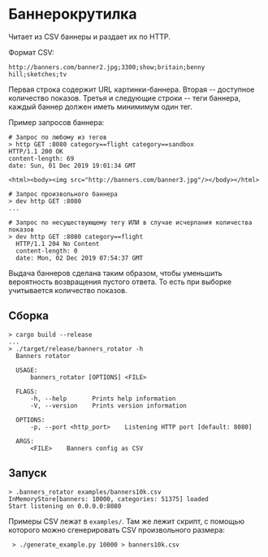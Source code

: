 # Баннерокрутилка

Читает из CSV баннеры и раздает их по HTTP.

Формат CSV:
```
http://banners.com/banner2.jpg;3300;show;britain;benny hill;sketches;tv
```
Первая строка содержит URL картинки-баннера. Вторая -- доступное количество показов.
Третья и следующие строки -- теги баннера, каждый баннер должен иметь минимимум один тег.

Пример запросов баннера:
```shell script
# Запрос по любому из тегов
> http GET :8080 category==flight category==sandbox
HTTP/1.1 200 OK
content-length: 69
date: Sun, 01 Dec 2019 19:01:34 GMT

<html><body><img src="http://banners.com/banner3.jpg"/></body></html>

# Запрос произвольного баннера
> dev http GET :8080
...

# Запрос по несуществующему тегу ИЛИ в случае исчерпания количества показов
> dev http GET :8080 category==flight                  
  HTTP/1.1 204 No Content
  content-length: 0
  date: Mon, 02 Dec 2019 07:54:37 GMT
```

Выдача баннеров сделана таким образом, чтобы уменьшить вероятность возвращения пустого ответа.
То есть при выборке учитывается количество показов.

## Сборка
```shell script
> cargo build --release
...
> ./target/release/banners_rotator -h
  Banners rotator 
  
  USAGE:
      banners_rotator [OPTIONS] <FILE>
  
  FLAGS:
      -h, --help       Prints help information
      -V, --version    Prints version information
  
  OPTIONS:
      -p, --port <http_port>    Listening HTTP port [default: 8080]
  
  ARGS:
      <FILE>    Banners config as CSV
```

## Запуск
```shell script
> .banners_rotator examples/banners10k.csv 
InMemoryStore[banners: 10000, categories: 51375] loaded
Start listening on 0.0.0.0:8080
```

Примеры CSV лежат в `examples/`. Там же лежит скрипт, с помощью которого можно сгенерировать
CSV произвольного размера:
```shell script
 > ./generate_example.py 10000 > banners10k.csv
```
